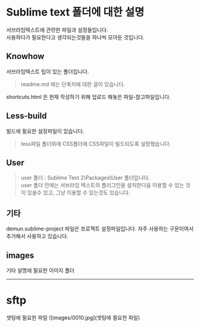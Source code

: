 # Sublime text 폴더에 대한 설명

서브라임텍스트에 관련한 파일과 설정들입니다. 	
사용하다가 필요한다고 생각되는것들을 하나씩 모아둔 것입니다.


## Knowhow

서브라임텍스트 팁이 있는 폴더입니다. 
> readme.md 에는 단축키에 대한 글이 있습니다.

shortcuts.html 은 현재 작성하기 위해 업로드 해놓은 파일-참고파일입니다.




## Less-build
빌드에 필요한 설정파일이 있습니다.
> less파일 폴더위에 CSS폴더에 CSS파일이 빌드되도록 설정했습니다.





## User
> user 폴더 : Sublime Text 2\Packages\User 폴더입니다.  	
> user 폴더 안에는 서브라임 텍스트의 플러그인을 설치한다음 이용할 수 있는 것이 있을수 있고, 그냥 이용할 수 있는것도 있습니다.



## 기타
demun.sublime-project 파일은 프로젝트 설정파일입니다.
자주 사용하는 구문이여서 추가해서 사용하고 있습니다.





## images
기타 설명에 필요한 이미지 폴더






------------------------------------



# sftp
셋팅에 필요한 파일
![images/0010.jpg](셋팅에 필요한 파일)



